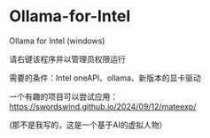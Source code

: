 # Ollama-for-Intel
Ollama for Intel (windows)

请右键该程序并以管理员权限运行

需要的条件：Intel oneAPI、ollama、新版本的显卡驱动

一个有趣的项目可以尝试应用：https://swordswind.github.io/2024/09/12/mateexp/

(那不是我写的，这是一个基于AI的虚拟人物）
